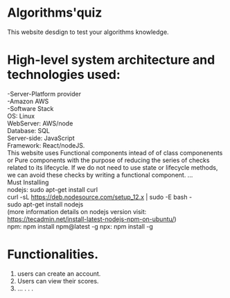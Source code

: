 # Algorithms'quiz
This website desdign to test your algorithms knowledge.

# High-level system architecture and technologies used:
   -Server-Platform provider<br />
      -Amazon AWS<br />
   -Software Stack<br />
      OS:          Linux<br />
      WebServer:   AWS/node<br />
      Database:    SQL<br />
      Server-side: JavaScript<br />
      Framework:   React/nodeJS.<br />
                   This website uses Functional components intead of of class componenents or Pure components with the purpose of reducing the series of checks related to its lifecycle. If we do not need to use state or lifecycle methods, we can avoid these checks by writing a functional component.
      ...<br />
Must Installing<br />
nodejs: sudo apt-get install curl<br />
        curl -sL https://deb.nodesource.com/setup_12.x | sudo -E bash -<br />
        sudo apt-get install nodejs<br />
                                   (more information details on nodejs version visit: https://tecadmin.net/install-latest-nodejs-npm-on-ubuntu/)    
npm:    npm install npm@latest -g
npx:    npm install -g

# Functionalities.
1) users can create an account.
2) Users can view their scores.
3) ...
.
.
.
